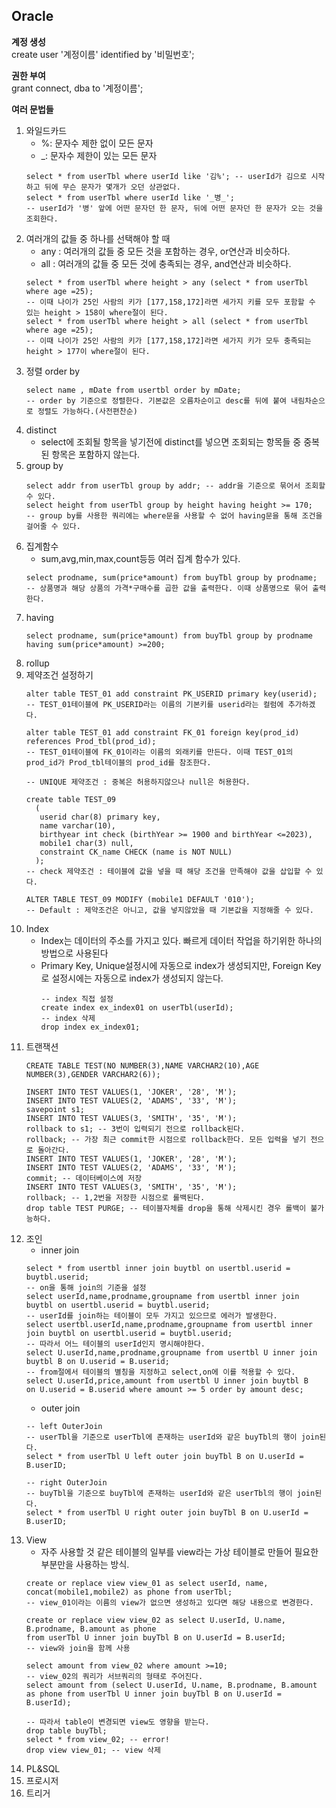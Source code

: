 ## Oracle

**계정 생성** <br>
create user '계정이름' identified by '비밀번호';<br>

**권한 부여** <br>
grant connect, dba to '계정이름'; <br>

**여러 문법들**
1. 와일드카드
   - %: 문자수 제한 없이 모든 문자
   - _: 문자수 제한이 있는 모든 문자
   ```
   select * from userTbl where userId like '김%'; -- userId가 김으로 시작하고 뒤에 무슨 문자가 몇개가 오던 상관없다.
   select * from userTbl where userId like '_병_';
   -- userId가 '병' 앞에 어떤 문자던 한 문자, 뒤에 어떤 문자던 한 문자가 오는 것을 조회한다. 
   ```
3. 여러개의 값들 중 하나를 선택해야 할 때
   - any : 여러개의 값들 중 모든 것을 포함하는 경우, or연산과 비슷하다.
   - all : 여러개의 값들 중 모든 것에 충족되는 경우, and연산과 비슷하다.
   ```
   select * from userTbl where height > any (select * from userTbl where age =25);
   -- 이때 나이가 25인 사람의 키가 [177,158,172]라면 세가지 키를 모두 포함할 수 있는 height > 158이 where절이 된다.
   select * from userTbl where height > all (select * from userTbl where age =25);
   -- 이때 나이가 25인 사람의 키가 [177,158,172]라면 세가지 키가 모두 충족되는 height > 177이 where절이 된다.
   ```
5. 정렬 order by
   ```
   select name , mDate from usertbl order by mDate;
   -- order by 기준으로 정렬한다. 기본값은 오름차순이고 desc를 뒤에 붙여 내림차순으로 정렬도 가능하다.(사전편찬순)
   ```
7. distinct
   - select에 조회될 항목을 넣기전에 distinct를 넣으면 조회되는 항목들 중 중복된 항목은 포함하지 않는다.
9. group by
   ```
   select addr from userTbl group by addr; -- addr을 기준으로 묶어서 조회할 수 있다.
   select height from userTbl group by height having height >= 170;
   -- group by를 사용한 쿼리에는 where문을 사용할 수 없어 having문을 통해 조건을 걸어줄 수 있다.
   ```
10. 집계함수
    - sum,avg,min,max,count등등 여러 집계 함수가 있다.
    ```
    select prodname, sum(price*amount) from buyTbl group by prodname;
    -- 상품명과 해당 상품의 가격*구매수를 곱한 값을 출력한다. 이때 상품명으로 묶어 출력한다.
    ```
12. having
    ```
    select prodname, sum(price*amount) from buyTbl group by prodname having sum(price*amount) >=200;
    ```
14. rollup
15. 제약조건 설정하기
    ```
    alter table TEST_01 add constraint PK_USERID primary key(userid);
    -- TEST_01테이블에 PK_USERID라는 이름의 기본키를 userid라는 컬럼에 추가하겠다.

    alter table TEST_01 add constraint FK_01 foreign key(prod_id) references Prod_tbl(prod_id);
    -- TEST_01테이블에 FK_01이라는 이름의 외래키를 만든다. 이때 TEST_01의 prod_id가 Prod_tbl테이블의 prod_id를 참조한다.

    -- UNIQUE 제약조건 : 중복은 허용하지않으나 null은 허용한다.

    create table TEST_09
      (
	   userid char(8) primary key,
	   name varchar(10),
       birthyear int check (birthYear >= 1900 and birthYear <=2023),
       mobile1 char(3) null,
       constraint CK_name CHECK (name is NOT NULL)
      );
    -- check 제약조건 : 테이블에 값을 넣을 때 해당 조건을 만족해야 값을 삽입할 수 있다.
    
    ALTER TABLE TEST_09 MODIFY (mobile1 DEFAULT '010');
    -- Default : 제약조건은 아니고, 값을 넣지않았을 때 기본값을 지정해줄 수 있다.
    ```
17. Index
    - Index는 데이터의 주소를 가지고 있다. 빠르게 데이터 작업을 하기위한 하나의 방법으로 사용된다
    - Primary Key, Unique설정시에 자동으로 index가 생성되지만, Foreign Key로 설정시에는 자동으로 index가 생성되지 않는다.
      ```
      -- index 직접 설정
      create index ex_index01 on userTbl(userId);
      -- index 삭제
      drop index ex_index01;
      ```
19. 트랜잭션
    ```
    CREATE TABLE TEST(NO NUMBER(3),NAME VARCHAR2(10),AGE NUMBER(3),GENDER VARCHAR2(6));

    INSERT INTO TEST VALUES(1, 'JOKER', '28', 'M');
    INSERT INTO TEST VALUES(2, 'ADAMS', '33', 'M');
    savepoint s1;
    INSERT INTO TEST VALUES(3, 'SMITH', '35', 'M');
    rollback to s1; -- 3번이 입력되기 전으로 rollback된다.
    rollback; -- 가장 최근 commit한 시점으로 rollback한다. 모든 입력을 넣기 전으로 돌아간다.
    INSERT INTO TEST VALUES(1, 'JOKER', '28', 'M');
    INSERT INTO TEST VALUES(2, 'ADAMS', '33', 'M');
    commit; -- 데이터베이스에 저장
    INSERT INTO TEST VALUES(3, 'SMITH', '35', 'M');
    rollback; -- 1,2번을 저장한 시점으로 롤백된다.
    drop table TEST PURGE; -- 테이블자체를 drop을 통해 삭제시킨 경우 롤백이 불가능하다.
    ```
21. 조인
    - inner join
    ```
    select * from usertbl inner join buytbl on usertbl.userid = buytbl.userid;
    -- on을 통해 join의 기준을 설정
    select userId,name,prodname,groupname from usertbl inner join buytbl on usertbl.userid = buytbl.userid;
    -- userId를 join하는 테이블이 모두 가지고 있으므로 에러가 발생한다.
    select usertbl.userId,name,prodname,groupname from usertbl inner join buytbl on usertbl.userid = buytbl.userid;
    -- 따라서 어느 테이블의 userId인지 명시해야한다.
    select U.userId,name,prodname,groupname from usertbl U inner join buytbl B on U.userid = B.userid;
    -- from절에서 테이블의 별칭을 지정하고 select,on에 이를 적용할 수 있다.
    select U.userId,price,amount from usertbl U inner join buytbl B
    on U.userid = B.userid where amount >= 5 order by amount desc;
    ```
    - outer join
    ```
    -- left OuterJoin
    -- userTbl을 기준으로 userTbl에 존재하는 userId와 같은 buyTbl의 행이 join된다.
    select * from userTbl U left outer join buyTbl B on U.userId = B.userID;
    
    -- right OuterJoin
    -- buyTbl을 기준으로 buyTbl에 존재하는 userId와 같은 userTbl의 행이 join된다.
    select * from userTbl U right outer join buyTbl B on U.userId = B.userID;
    ```
23. View
    - 자주 사용할 것 같은 테이블의 일부를 view라는 가상 테이블로 만들어 필요한 부분만을 사용하는 방식.
    ```
    create or replace view view_01 as select userId, name, concat(mobile1,mobile2) as phone from userTbl;
    -- view_01이라는 이름의 view가 없으면 생성하고 있다면 해당 내용으로 변경한다.

    create or replace view view_02 as select U.userId, U.name, B.prodname, B.amount as phone
    from userTbl U inner join buyTbl B on U.userId = B.userId;
    -- view와 join을 함께 사용

    select amount from view_02 where amount >=10;
    -- view_02의 쿼리가 서브쿼리의 형태로 주어진다.
    select amount from (select U.userId, U.name, B.prodname, B.amount as phone from userTbl U inner join buyTbl B on U.userId = B.userId);
    
    -- 따라서 table이 변경되면 view도 영향을 받는다.
    drop table buyTbl;
    select * from view_02; -- error!
    drop view view_01; -- view 삭제
    ```
25. PL&SQL
26. 프로시저
27. 트리거




























